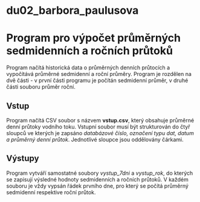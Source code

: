 # du02_barbora_paulusova
# Program pro výpočet průměrných sedmidenních a ročních průtoků
Program načítá historická data o průměrných denních průtocích a vypočítává průměrné sedmidenní a roční průměry. Program je rozdělen na dvě části - v první části programu je počítán sedmidenní průměr, v druhé části souboru průměr roční. 

## Vstup 
Program načítá CSV soubor s názvem **vstup.csv**, který obsahuje průměrné denní průtoky vodního toku. Vstupní soubor musí být strukturován do čtyř sloupců ve kterých je zapsáno  *databázové číslo, označení typu dat, datum a průměrný denní průtok*. Jednotlivé sloupce jsou oddělovány čárkami. 

## Výstupy
Program vytváří samostatné soubory *vystup_7dni* a *vystup_rok*, do kterých se zapisují výsledné hodnoty sedmidenních a ročních průtoků. V každém souboru je vždy vypsán řádek prvního dne, pro který se počítá průměrný sedmidenní respektive roční průtok. 
